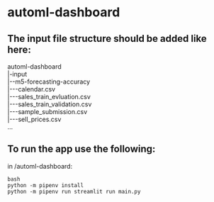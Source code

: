 # automl-dashboard

## The input file structure should be added like here: 

automl-dashboard  
|-input   
|--m5-forecasting-accuracy   
|---calendar.csv   
|---sales_train_evluation.csv   
|---sales_train_validation.csv  
|---sample_submission.csv  
|---sell_prices.csv   
...   

## To run the app use the following:

in /automl-dashboard:

```
bash
python -m pipenv install
python -m pipenv run streamlit run main.py
```
